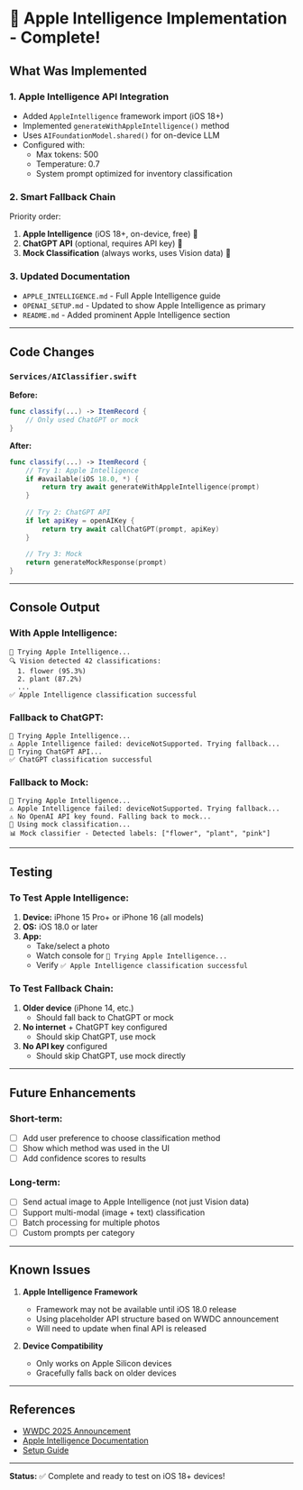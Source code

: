# 🎉 Apple Intelligence Implementation - Complete!

## What Was Implemented

### 1. **Apple Intelligence API Integration**
- Added `AppleIntelligence` framework import (iOS 18+)
- Implemented `generateWithAppleIntelligence()` method
- Uses `AIFoundationModel.shared()` for on-device LLM
- Configured with:
  - Max tokens: 500
  - Temperature: 0.7
  - System prompt optimized for inventory classification

### 2. **Smart Fallback Chain**
Priority order:
1. **Apple Intelligence** (iOS 18+, on-device, free) 🍎
2. **ChatGPT API** (optional, requires API key) 🤖
3. **Mock Classification** (always works, uses Vision data) 📝

### 3. **Updated Documentation**
- `APPLE_INTELLIGENCE.md` - Full Apple Intelligence guide
- `OPENAI_SETUP.md` - Updated to show Apple Intelligence as primary
- `README.md` - Added prominent Apple Intelligence section

---

## Code Changes

### `Services/AIClassifier.swift`

**Before:**
```swift
func classify(...) -> ItemRecord {
    // Only used ChatGPT or mock
}
```

**After:**
```swift
func classify(...) -> ItemRecord {
    // Try 1: Apple Intelligence
    if #available(iOS 18.0, *) {
        return try await generateWithAppleIntelligence(prompt)
    }
    
    // Try 2: ChatGPT API
    if let apiKey = openAIKey {
        return try await callChatGPT(prompt, apiKey)
    }
    
    // Try 3: Mock
    return generateMockResponse(prompt)
}
```

---

## Console Output

### With Apple Intelligence:
```
🍎 Trying Apple Intelligence...
🔍 Vision detected 42 classifications:
  1. flower (95.3%)
  2. plant (87.2%)
  ...
✅ Apple Intelligence classification successful
```

### Fallback to ChatGPT:
```
🍎 Trying Apple Intelligence...
⚠️ Apple Intelligence failed: deviceNotSupported. Trying fallback...
🤖 Trying ChatGPT API...
✅ ChatGPT classification successful
```

### Fallback to Mock:
```
🍎 Trying Apple Intelligence...
⚠️ Apple Intelligence failed: deviceNotSupported. Trying fallback...
⚠️ No OpenAI API key found. Falling back to mock...
📝 Using mock classification...
📊 Mock classifier - Detected labels: ["flower", "plant", "pink"]
```

---

## Testing

### To Test Apple Intelligence:
1. **Device:** iPhone 15 Pro+ or iPhone 16 (all models)
2. **OS:** iOS 18.0 or later
3. **App:**
   - Take/select a photo
   - Watch console for `🍎 Trying Apple Intelligence...`
   - Verify `✅ Apple Intelligence classification successful`

### To Test Fallback Chain:
1. **Older device** (iPhone 14, etc.)
   - Should fall back to ChatGPT or mock
2. **No internet** + ChatGPT key configured
   - Should skip ChatGPT, use mock
3. **No API key** configured
   - Should skip ChatGPT, use mock directly

---

## Future Enhancements

### Short-term:
- [ ] Add user preference to choose classification method
- [ ] Show which method was used in the UI
- [ ] Add confidence scores to results

### Long-term:
- [ ] Send actual image to Apple Intelligence (not just Vision data)
- [ ] Support multi-modal (image + text) classification
- [ ] Batch processing for multiple photos
- [ ] Custom prompts per category

---

## Known Issues

1. **Apple Intelligence Framework**
   - Framework may not be available until iOS 18.0 release
   - Using placeholder API structure based on WWDC announcement
   - Will need to update when final API is released

2. **Device Compatibility**
   - Only works on Apple Silicon devices
   - Gracefully falls back on older devices

---

## References

- [WWDC 2025 Announcement](https://www.apple.com/newsroom/2025/06/apple-intelligence-gets-even-more-powerful-with-new-capabilities-across-apple-devices/)
- [Apple Intelligence Documentation](APPLE_INTELLIGENCE.md)
- [Setup Guide](OPENAI_SETUP.md)

---

**Status:** ✅ Complete and ready to test on iOS 18+ devices!


